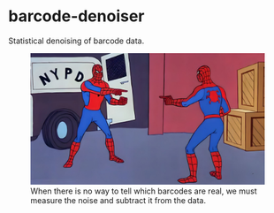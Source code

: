 # barcode-denoiser
Statistical denoising of barcode data.

<figure>
    <img src = 'zero-ground-truth.jpg' width = '500'>
    <figcaption>
    When there is no way to tell which barcodes are real, we must measure the noise and subtract it from the data.
    </figcaption>
</figure>